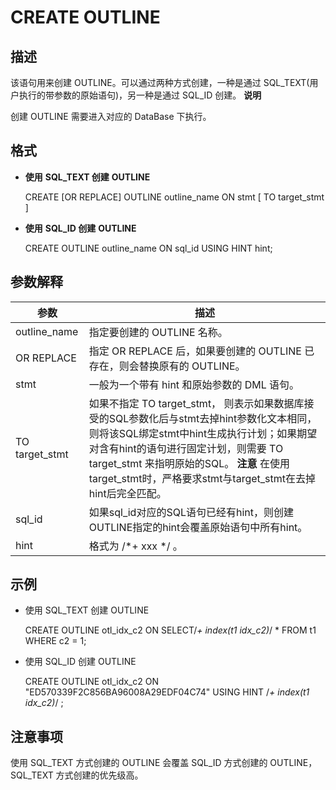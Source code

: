 CREATE OUTLINE 
===================================



描述 
-----------

该语句用来创建 OUTLINE。可以通过两种方式创建，一种是通过 SQL_TEXT(用户执行的带参数的原始语句)，另一种是通过 SQL_ID 创建。
**说明**



创建 OUTLINE 需要进入对应的 DataBase 下执行。

格式 
-----------

* **使用** **SQL_TEXT 创建** **OUTLINE** 




    CREATE [OR REPLACE] OUTLINE outline_name ON stmt [ TO target_stmt ]



* **使用** **SQL_ID 创建** **OUTLINE** 




    CREATE OUTLINE outline_name ON sql_id USING HINT  hint;



参数解释 
-------------



|     **参数**     |                                                                                                     **描述**                                                                                                     |
|----------------|----------------------------------------------------------------------------------------------------------------------------------------------------------------------------------------------------------------|
| outline_name   | 指定要创建的 OUTLINE 名称。                                                                                                                                                                                             |
| OR REPLACE     | 指定 OR REPLACE 后，如果要创建的 OUTLINE 已存在，则会替换原有的 OUTLINE。                                                                                                                                                            |
| stmt           | 一般为一个带有 hint 和原始参数的 DML 语句。                                                                                                                                                                                    |
| TO target_stmt | 如果不指定 TO target_stmt， 则表示如果数据库接受的SQL参数化后与stmt去掉hint参数化文本相同，则将该SQL绑定stmt中hint生成执行计划；如果期望对含有hint的语句进行固定计划，则需要 TO target_stmt 来指明原始的SQL。 **注意** 在使用target_stmt时，严格要求stmt与target_stmt在去掉hint后完全匹配。 |
| sql_id         | 如果sql_id对应的SQL语句已经有hint，则创建OUTLINE指定的hint会覆盖原始语句中所有hint。                                                                                                                                                       |
| hint           | 格式为 /\*+ xxx \*/ 。                                                                                                                                                                                             |



示例 
-----------

* 使用 SQL_TEXT 创建 OUTLINE




    CREATE OUTLINE otl_idx_c2 
           ON SELECT/*+ index(t1 idx_c2)*/ * FROM t1 WHERE c2 = 1;





* 使用 SQL_ID 创建 OUTLINE




    CREATE OUTLINE otl_idx_c2 
    ON "ED570339F2C856BA96008A29EDF04C74" 
    USING HINT /*+ index(t1 idx_c2)*/ ;





注意事项 
-------------

使用 SQL_TEXT 方式创建的 OUTLINE 会覆盖 SQL_ID 方式创建的 OUTLINE，SQL_TEXT 方式创建的优先级高。
